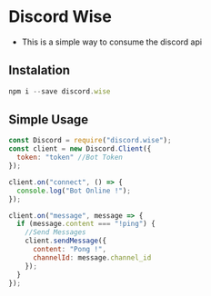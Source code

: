 # Discord Wise

- This is a simple way to consume the discord api

## Instalation

```js
npm i --save discord.wise
```

## Simple Usage

```js
const Discord = require("discord.wise");
const client = new Discord.Client({
  token: "token" //Bot Token
});

client.on("connect", () => {
  console.log("Bot Online !");
});

client.on("message", message => {
  if (message.content === "!ping") {
    //Send Messages
    client.sendMessage({
      content: "Pong !",
      channelId: message.channel_id
    });
  }
});
```
